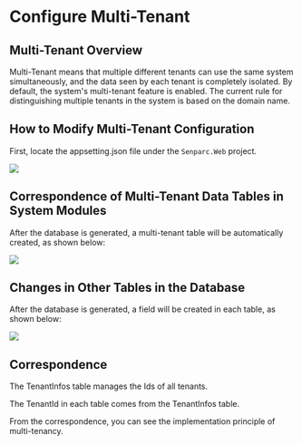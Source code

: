 # Configure Multi-Tenant

## Multi-Tenant Overview

Multi-Tenant means that multiple different tenants can use the same system simultaneously, and the data seen by each tenant is completely isolated. By default, the system's multi-tenant feature is enabled. The current rule for distinguishing multiple tenants in the system is based on the domain name.

## How to Modify Multi-Tenant Configuration

First, locate the appsetting.json file under the `Senparc.Web` project.

<img src="./images/config-mutil-tenant1.png" />

## Correspondence of Multi-Tenant Data Tables in System Modules

After the database is generated, a multi-tenant table will be automatically created, as shown below:

<img src="./images/mutil-tenant-table1.png" />

## Changes in Other Tables in the Database

After the database is generated, a field will be created in each table, as shown below:

<img src="./images/mutil-tenant-table-field1.png" />

## Correspondence

The TenantInfos table manages the Ids of all tenants.

The TenantId in each table comes from the TenantInfos table.

From the correspondence, you can see the implementation principle of multi-tenancy.
